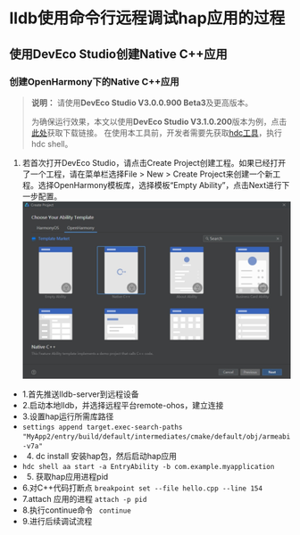 # lldb使用命令行远程调试hap应用的过程
## 使用DevEco Studio创建Native C++应用
### 创建OpenHarmony下的Native C++应用
> **说明：**
> 请使用**DevEco Studio V3.0.0.900 Beta3**及更高版本。
> 
> 为确保运行效果，本文以使用**DevEco Studio V3.1.0.200**版本为例，点击[此处](https://developer.harmonyos.com/cn/develop/deveco-studio)获取下载链接。
> 在使用本工具前，开发者需要先获取[hdc工具](../../device-dev/subsystems/subsys-toolchain-hdc-guide.md)，执行hdc shell。
1. 若首次打开DevEco Studio，请点击Create Project创建工程。如果已经打开了一个工程，请在菜单栏选择File > New > Create Project来创建一个新工程。选择OpenHarmony模板库，选择模板“Empty Ability”，点击Next进行下一步配置。
![输入图片说明](nativeC++.png)
- 1.首先推送lldb-server到远程设备
- 2.启动本地lldb，并选择远程平台remote-ohos，建立连接
- 3.设置hap运行所需库路径
-   `settings append target.exec-search-paths "MyApp2/entry/build/default/intermediates/cmake/default/obj/armeabi-v7a"`
- 4. dc install 安装hap包，然后启动hap应用
-    `hdc shell aa start -a EntryAbility -b com.example.myapplication`
- 5. 获取hap应用进程pid
- 6.对C++代码打断点
    `breakpoint set --file hello.cpp --line 154`
- 7.attach 应用的进程
    `attach -p pid`
- 8.执行continue命令
   ` continue`
- 9.进行后续调试流程
